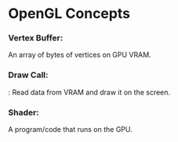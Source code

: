 <h1> OpenGL Concepts </h1>

<h3> Vertex Buffer: </h3> An array of bytes of vertices on GPU VRAM. </br>
<h3> Draw Call: </h3>: Read data from VRAM and draw it on the screen. </br>
<h3> Shader: </h3> A program/code that runs on the GPU. </br>
